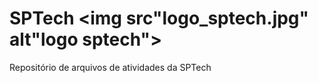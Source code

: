 # SPTech <img src"logo_sptech.jpg" alt"logo sptech">
Repositório de arquivos de atividades da SPTech
